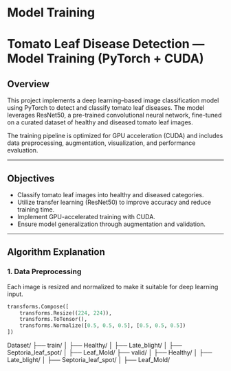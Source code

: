 # Model Training

# Tomato Leaf Disease Detection — Model Training (PyTorch + CUDA)

## Overview
This project implements a deep learning–based image classification model using PyTorch to detect and classify tomato leaf diseases. The model leverages ResNet50, a pre-trained convolutional neural network, fine-tuned on a curated dataset of healthy and diseased tomato leaf images.

The training pipeline is optimized for GPU acceleration (CUDA) and includes data preprocessing, augmentation, visualization, and performance evaluation.

---

## Objectives
- Classify tomato leaf images into healthy and diseased categories.
- Utilize transfer learning (ResNet50) to improve accuracy and reduce training time.
- Implement GPU-accelerated training with CUDA.
- Ensure model generalization through augmentation and validation.

---

## Algorithm Explanation

### 1. Data Preprocessing
Each image is resized and normalized to make it suitable for deep learning input.

```python
transforms.Compose([
    transforms.Resize((224, 224)),
    transforms.ToTensor(),
    transforms.Normalize([0.5, 0.5, 0.5], [0.5, 0.5, 0.5])
])
```

Dataset/
├── train/
│   ├── Healthy/
│   ├── Late_blight/
│   ├── Septoria_leaf_spot/
│   ├── Leaf_Mold/
├── valid/
│   ├── Healthy/
│   ├── Late_blight/
│   ├── Septoria_leaf_spot/
│   ├── Leaf_Mold/
